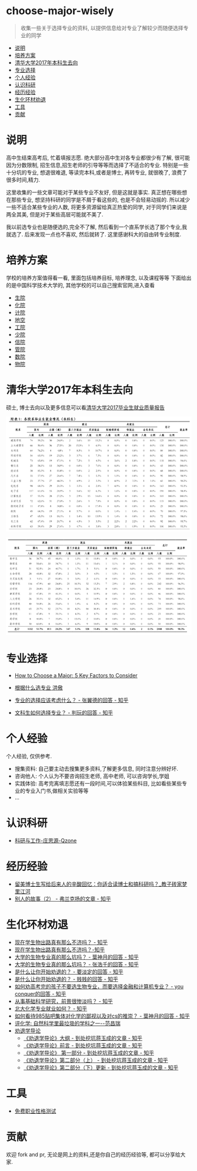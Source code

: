 # choose-major-wisely
>收集一些关于选择专业的资料, 以提供信息给对专业了解较少而随便选择专业的同学


<!-- vim-markdown-toc GFM -->

* [说明](#说明)
* [培养方案](#培养方案)
* [清华大学2017年本科生去向](#清华大学2017年本科生去向)
* [专业选择](#专业选择)
* [个人经验](#个人经验)
* [认识科研](#认识科研)
* [经历经验](#经历经验)
* [生化环材劝退](#生化环材劝退)
* [工具](#工具)
* [贡献](#贡献)

<!-- vim-markdown-toc -->

# 说明
高中生结束高考后, 忙着填报志愿. 绝大部分高中生对各专业都很少有了解, 很可能因为分数限制, 招生信息,招生老师的引导等等而选择了不适合的专业. 特别是一些十分坑的专业, 想退很难退, 等读完本科,或者是博士, 再转专业, 就很晚了, 浪费了很多时间,精力. 

这里收集的一些文章可能对于某些专业不友好, 但是这就是事实. 真正想在哪些想在那些专业, 想坚持科研的同学是不屑于看这些的, 也是不会轻易动摇的. 所以减少一些不适合某些专业的人数, 将更多资源留给真正热爱的同学, 对于同学们来说是两全其美, 但是对于某些高层可能就不美了.

我以前选专业也是随便选的,完全不了解, 然后看到一个直系学长选了那个专业,我就选了. 后来发现一点也不喜欢, 然后就转了. 这里感谢科大的自由转专业制度.


# 培养方案
学校的培养方案值得看一看, 里面包括培养目标, 培养理念, 以及课程等等
下面给出的是中国科学技术大学的, 其他学校的可以自己搜索官网,进入查看
* [生院](USTC-training-plan/biology.pdf)
* [化院](USTC-training-plan/chemistry.pdf)
* [计院](USTC-training-plan/cs.pdf)
* [地空](USTC-training-plan/earth-and-space.pdf)
* [工院](USTC-training-plan/engineering.pdf)
* [少院](USTC-training-plan/giftd-young.pdf)
* [信院](USTC-training-plan/infomation.pdf)
* [管院](USTC-training-plan/management.pdf)
* [数院](USTC-training-plan/math.pdf)
* [物院](USTC-training-plan/physics.pdf)

# 清华大学2017年本科生去向
硕士, 博士去向以及更多信息可以看[清华大学2017毕业生就业质量报告](Tsinghua-2017/graduate-employment-quality-report.pdf)

![](Tsinghua-2017/undergraduate1.png)
    
![](Tsinghua-2017/undergraduate2.png)

# 专业选择
* [How to Choose a Major: 5 Key Factors to Consider](https://blog.prepscholar.com/how-to-choose-a-major)

* [根据什么选专业 洪傲](http://blog.sina.com.cn/s/blog_5406f84d0100gget.html)

* [专业的选择应该考虑什么？ - 张翼德的回答 - 知乎](https://www.zhihu.com/question/31946325/answer/53963095)

* [文科生如何选择专业？ - 判玩的回答 - 知乎](https://www.zhihu.com/question/21108231/answer/27250483)

# 个人经验
个人经验, 仅供参考.
* 搜集资料: 自己要主动去搜集更多资料,了解更多信息, 同时注意分辨好坏.
* 咨询他人: 个人认为不要咨询招生老师, 高中老师, 可以咨询学长,学姐
* 实践体验: 高考完离填志愿还有一段时间,可以体验某些科目, 比如看些某些专业的专业入门书,做相关实验等等
* ...

# 认识科研
* [科研与工作-庄思源-Qzone](https://user.qzone.qq.com/2980412917/blog/1480411676?_t_=0.2790794687199656)

# 经历经验
* [留美博士生写给后来人的辛酸回忆：你适合读博士和搞科研吗？_教子砖家梦里江河](http://blog.sina.cn/dpool/blog/s/blog_4ee63ce90102ea4x.html)
* [别人的故事（2） - 弗兰克扬的文章 - 知乎](https://zhuanlan.zhihu.com/p/24543168)

# 生化环材劝退

* [现在学生物出路真有那么不济吗？ - 知乎](https://www.zhihu.com/question/28347460)
* [现在学生物出路真有那么不济吗？-知乎](https://www.zhihu.com/question/28347460)
* [大学的生物专业真的那么坑吗？ - 葉神月的回答 - 知乎](https://www.zhihu.com/question/26106045/answer/76377967)
* [大学的生物专业真的那么坑吗？ - 张浩千的回答 - 知乎](https://www.zhihu.com/question/26106045/answer/37837050)
* [是什么让你开始劝退的？ - 要淡定的回答 - 知乎](https://www.zhihu.com/question/67812985/answer/256891192)
* [是什么让你开始劝退的？ - 贱贱的回答 - 知乎](https://www.zhihu.com/question/67812985/answer/256837300)
* [如何劝高考完的孩子不要选生物专业，而要选择金融和计算机专业？ - you conquer的回答 - 知乎](https://www.zhihu.com/question/31815677/answer/53939577)
* [从事基础科学研究，前景很惨淡吗？ - 知乎](https://www.zhihu.com/question/24308741/answer/27390020)
* [北大化学专业就业如何？ - 知乎](https://www.zhihu.com/question/47997512/answer/108575877)
* [如何看待985贴吧集体对化学的鄙视以及对cs的推崇？ - 葉神月的回答 - 知乎](https://www.zhihu.com/question/38404981/answer/79848997)
* [评化学: 自然科学里最垃圾的学科之一--范昌瑞](http://chuansong.me/n/437013)
* [劝退学导论](https://zhuanlan.zhihu.com/unsa-retribution)
    - [《劝退学导论》大纲 - 到处挖坑蒋玉成的文章 - 知乎](https://zhuanlan.zhihu.com/p/25940780)
    - [《劝退学导论》前言 - 到处挖坑蒋玉成的文章 - 知乎](https://zhuanlan.zhihu.com/p/26527258)
    - [ 《劝退学导论》 第一部分 - 到处挖坑蒋玉成的文章 - 知乎](https://zhuanlan.zhihu.com/p/26647300)
    - [《劝退学导论》第二部分（上） - 到处挖坑蒋玉成的文章 - 知乎](https://zhuanlan.zhihu.com/p/27188243)
    - [《劝退学导论》第二部分（下）更新 - 到处挖坑蒋玉成的文章 - 知乎](https://zhuanlan.zhihu.com/p/28740169)
    
    
# 工具
* [免费职业性格测试](https://www.arealme.com/16types/cn/)


# 贡献
欢迎 fork and pr, 无论是网上的资料,还是你自己的经历经验等, 都可以分享给大家.
